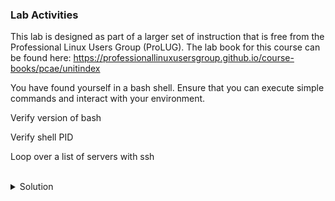 ### Lab Activities

This lab is designed as part of a larger set of instruction that is free from the Professional Linux Users Group (ProLUG). The lab book for this course can be found here: https://professionallinuxusersgroup.github.io/course-books/pcae/unitindex

You have found yourself in a bash shell. Ensure that you can execute simple commands and interact with your environment.

Verify version of bash

Verify shell PID

Loop over a list of servers with ssh

<br>
<details>
<summary>Solution</summary>

Verify your location and version of bash

```plain
which bash
```{{exec}}

```plain
/usr/bin/bash --version
```{{exec}}

Verify your shell PID

```plain
echo $$
```{{exec}}

Verfiy your SHELL variable

```plain
echo $SHELL
```{{exec}}

Loop over your target servers

```plain
for server in controlplane node01; do timeout 10 ssh $server 'hostname; uptime'; done
```{{exec}}


</details>
